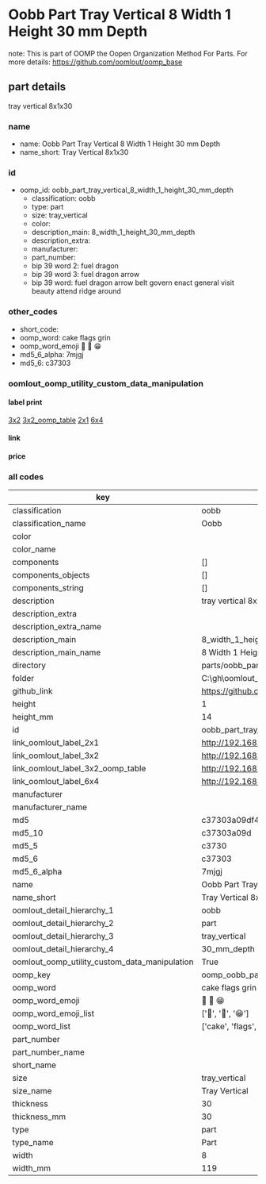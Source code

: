 # Oobb Part Tray Vertical 8 Width 1 Height 30 mm Depth  

note: This is part of OOMP the Oopen Organization Method For Parts. For more details: https://github.com/oomlout/oomp_base

##  part details
  



tray vertical 8x1x30



### name
* name: Oobb Part Tray Vertical 8 Width 1 Height 30 mm Depth
* name_short: Tray Vertical 8x1x30 
### id
* oomp_id: oobb_part_tray_vertical_8_width_1_height_30_mm_depth
  * classification: oobb
  * type: part
  * size: tray_vertical
  * color: 
  * description_main: 8_width_1_height_30_mm_depth
  * description_extra: 
  * manufacturer: 
  * part_number: 
  * bip 39 word 2: fuel dragon
  * bip 39 word 3: fuel dragon arrow
  * bip 39 word: fuel dragon arrow belt govern enact general visit beauty attend ridge around

### other_codes
* short_code: 
* oomp_word: cake flags grin
* oomp_word_emoji :cake: :flags: :grin:
* md5_6_alpha: 7mjgj
* md5_6: c37303






### oomlout_oomp_utility_custom_data_manipulation
#### label print
[3x2](http://192.168.1.245:1112/?label=oomp%207mjgj)
[3x2_oomp_table](http://192.168.1.108:1112/?label=oomp%207mjgj)
[2x1](http://192.168.1.242:1112/?label=oomp%207mjgj)
[6x4](http://192.168.1.55:1112/?label=oomp%207mjgj)    

#### link

                              

#### price







### all codes 
| key | value |  
| --- | --- |  
| classification | oobb |  
| classification_name | Oobb |  
| color |  |  
| color_name |  |  
| components | [] |  
| components_objects | [] |  
| components_string | [] |  
| description | tray vertical 8x1x30 |  
| description_extra |  |  
| description_extra_name |  |  
| description_main | 8_width_1_height_30_mm_depth |  
| description_main_name | 8 Width 1 Height 30 mm Depth |  
| directory | parts/oobb_part_tray_vertical_8_width_1_height_30_mm_depth |  
| folder | C:\gh\oomlout_oobb_version_4_generated_parts\parts\oobb_part_tray_vertical_8_width_1_height_30_mm_depth |  
| github_link | https://github.com/oomlout/oomlout_oomp_part_src/tree/main/parts/oobb_part_tray_vertical_8_width_1_height_30_mm_depth |  
| height | 1 |  
| height_mm | 14 |  
| id | oobb_part_tray_vertical_8_width_1_height_30_mm_depth |  
| link_oomlout_label_2x1 | http://192.168.1.242:1112/?label=oomp%207mjgj |  
| link_oomlout_label_3x2 | http://192.168.1.245:1112/?label=oomp%207mjgj |  
| link_oomlout_label_3x2_oomp_table | http://192.168.1.108:1112/?label=oomp%207mjgj |  
| link_oomlout_label_6x4 | http://192.168.1.55:1112/?label=oomp%207mjgj |  
| manufacturer |  |  
| manufacturer_name |  |  
| md5 | c37303a09df4cc1925b2814e195082ef |  
| md5_10 | c37303a09d |  
| md5_5 | c3730 |  
| md5_6 | c37303 |  
| md5_6_alpha | 7mjgj |  
| name | Oobb Part Tray Vertical 8 Width 1 Height 30 mm Depth |  
| name_short | Tray Vertical 8x1x30  |  
| oomlout_detail_hierarchy_1 | oobb |  
| oomlout_detail_hierarchy_2 | part |  
| oomlout_detail_hierarchy_3 | tray_vertical |  
| oomlout_detail_hierarchy_4 | 30_mm_depth |  
| oomlout_oomp_utility_custom_data_manipulation | True |  
| oomp_key | oomp_oobb_part_tray_vertical_8_width_1_height_30_mm_depth |  
| oomp_word | cake flags grin |  
| oomp_word_emoji | :cake: :flags: :grin: |  
| oomp_word_emoji_list | [':cake:', ':flags:', ':grin:'] |  
| oomp_word_list | ['cake', 'flags', 'grin'] |  
| part_number |  |  
| part_number_name |  |  
| short_name |  |  
| size | tray_vertical |  
| size_name | Tray Vertical |  
| thickness | 30 |  
| thickness_mm | 30 |  
| type | part |  
| type_name | Part |  
| width | 8 |  
| width_mm | 119 |  
